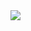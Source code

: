 <img src='https://firebasestorage.googleapis.com/v0/b/lista-super-app.appspot.com/o/assets%2FCover.png?alt=media&token=4c7405a6-6605-4ca1-b812-835145f6f029'>
